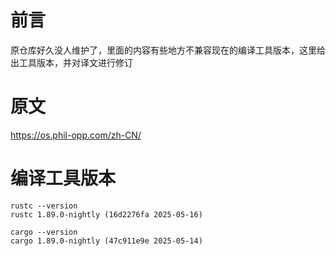 # 前言
原仓库好久没人维护了，里面的内容有些地方不兼容现在的编译工具版本，这里给出工具版本，并对译文进行修订
# 原文
https://os.phil-opp.com/zh-CN/
# 编译工具版本
```
rustc --version
rustc 1.89.0-nightly (16d2276fa 2025-05-16)

cargo --version
cargo 1.89.0-nightly (47c911e9e 2025-05-14)
```

